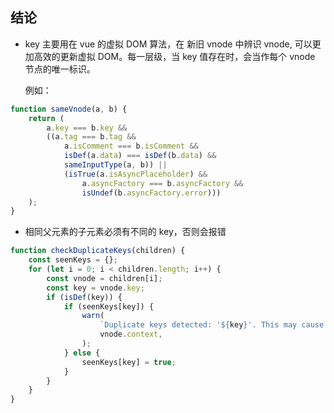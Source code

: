 ## 结论

-   key 主要用在 vue 的虚拟 DOM 算法，在 新旧 vnode 中辨识 vnode, 可以更加高效的更新虚拟 DOM。每一层级，当 key 值存在时，会当作每个 vnode 节点的唯一标识。

    例如：

```js
function sameVnode(a, b) {
    return (
        a.key === b.key &&
        ((a.tag === b.tag &&
            a.isComment === b.isComment &&
            isDef(a.data) === isDef(b.data) &&
            sameInputType(a, b)) ||
            (isTrue(a.isAsyncPlaceholder) &&
                a.asyncFactory === b.asyncFactory &&
                isUndef(b.asyncFactory.error)))
    );
}
```

-   相同父元素的子元素必须有不同的 key，否则会报错

```js
function checkDuplicateKeys(children) {
    const seenKeys = {};
    for (let i = 0; i < children.length; i++) {
        const vnode = children[i];
        const key = vnode.key;
        if (isDef(key)) {
            if (seenKeys[key]) {
                warn(
                    `Duplicate keys detected: '${key}'. This may cause an update error.`,
                    vnode.context,
                );
            } else {
                seenKeys[key] = true;
            }
        }
    }
}
```
